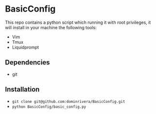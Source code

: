 # BasicConfig
This repo contains a python script which running it with root privileges, it will install in your machine the following tools:
* Vim
* Tmux
* Liquidprompt

## Dependencies
* git

## Installation
* `git clone git@github.com:dominrivera/BasicConfig.git`
* `python BasicConfig/basic_config.py`
